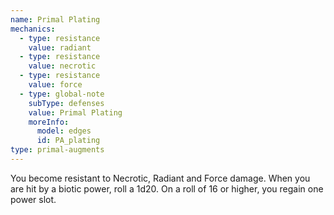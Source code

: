 ```yaml
---
name: Primal Plating
mechanics:
  - type: resistance
    value: radiant
  - type: resistance
    value: necrotic
  - type: resistance
    value: force
  - type: global-note
    subType: defenses
    value: Primal Plating
    moreInfo:
      model: edges
      id: PA_plating
type: primal-augments
---
```

You become resistant to Necrotic, Radiant and Force damage. When you are hit by a biotic power,
roll a 1d20. On a roll of 16 or higher, you regain one power slot.
